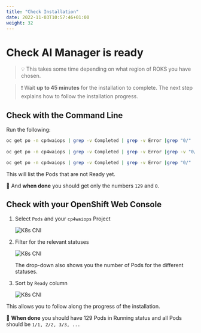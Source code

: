 ```yaml
---
title: "Check Installation"
date: 2022-11-03T10:57:46+01:00
weight: 32
---
```


# Check  AI Manager is ready


> 💡 This takes some time depending on what region of ROKS you have chosen.

> ❗ Wait **up to 45 minutes** for the installation to complete. The next step explains how to follow the installation progress.


## Check with the Command Line

Run the following:
	
```bash
oc get po -n cp4waiops | grep -v Completed | grep -v Error |grep "0/"
	
oc get po -n cp4waiops | grep -v Completed | grep -v Error |grep -v "0/" |wc -l| tr -d ' '

oc get po -n cp4waiops | grep -v Completed | grep -v Error |grep "0/" |wc -l| tr -d ' '                                                  
```

This will list the Pods that are not Ready yet.

🚀 And **when done** you should get only the numbers `129` and `0`.
	
	
## Check with your OpenShift Web Console

1. Select `Pods` and your `cp4waiops` Project
	
	![K8s CNI](/cp4waiops-training/pics/03_fzth_aimanager_check.png)

1. Filter for the relevant statuses
	
	![K8s CNI](/cp4waiops-training/pics/04_fzth_aimanager_check.png)
	
	The drop-down also shows you the number of Pods for the different statuses.
	

1. Sort by `Ready` column
	
	![K8s CNI](/cp4waiops-training/pics/05_fzth_aimanager_check.png)

This allows you to follow along the progress of the installation.

🚀 **When done** you should have 129 Pods in Running status and all Pods should be `1/1, 2/2, 3/3, ...`
